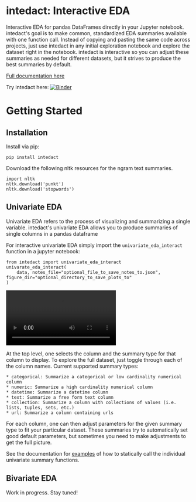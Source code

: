 # intedact: Interactive EDA

Interactive EDA for pandas DataFrames directly in your Jupyter notebook. intedact's goal is to make
common, standardized EDA summaries available with one function call. Instead of copying and pasting the same code
across projects, just use intedact in any initial exploration notebook and explore the dataset right in the notebook.
intedact is interactive so you can adjust these summaries as needed for different datasets, but it strives to 
produce the best summaries by default. 

[Full documentation here](//intedact.readthedocs.io/en/latest/index.html)

Try intedact here: [![Binder](https://mybinder.org/badge_logo.svg)](https://mybinder.org/v2/gh/mattboggess/intedact/HEAD?filepath=demo%2Funivariate_eda_demo.ipynb)

# Getting Started 

## Installation

Install via pip:

    pip install intedact 

Download the following nltk resources for the ngram text summaries.

    import nltk
    nltk.download('punkt')
    nltk.download('stopwords')

## Univariate EDA

Univariate EDA refers to the process of visualizing and summarizing a single variable.
intedact's univariate EDA allows you to produce summaries of single columns in a pandas dataframe

For interactive univariate EDA simply import the `univariate_eda_interact` function in a jupyter notebook:

    from intedact import univariate_eda_interact
    univarate_eda_interact(
        data, notes_file="optional_file_to_save_notes_to.json", figure_dir="optional_directory_to_save_plots_to"
    )

![](demo/univariate_eda_demo.mp4)

At the top level, one selects the column and the summary type for that column to display. To explore the full dataset,
just toggle through each of the column names. Current supported summary types:

    * categorical: Summarize a categorical or low cardinality numerical column
    * numeric: Summarize a high cardinality numerical column
    * datetime: Summarize a datetime column
    * text: Summarize a free form text column
    * collection: Summarize a column with collections of values (i.e. lists, tuples, sets, etc.)
    * url: Summarize a column containing urls

For each column, one can then adjust parameters for the given summary type to fit your particular dataset. These summaries
try to automatically set good default parameters, but sometimes you need to make adjustments to get the full picture.

See the documentation for [examples](https://intedact.readthedocs.io/en/latest/auto_examples/index.html) of how to statically call the individual univariate summary functions.



## Bivariate EDA

Work in progress. Stay tuned!